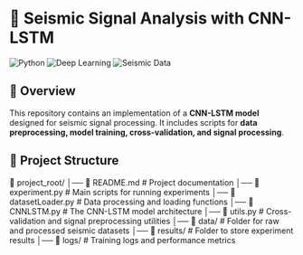 # 📡 Seismic Signal Analysis with CNN-LSTM

![Python](https://img.shields.io/badge/Python-3.8%2B-blue) ![Deep Learning](https://img.shields.io/badge/Deep%20Learning-TensorFlow-orange) ![Seismic Data](https://img.shields.io/badge/Seismic%20Data-Processing-green)

## 📌 Overview  
This repository contains an implementation of a **CNN-LSTM model** designed for seismic signal processing. It includes scripts for **data preprocessing, model training, cross-validation, and signal processing**.  

## 📁 Project Structure  

📂 project_root/ │── 📄 README.md # Project documentation │── 📄 experiment.py # Main scripts for running experiments │── 📄 datasetLoader.py # Data processing and loading functions │── 📄 CNNLSTM.py # The CNN-LSTM model architecture │── 📄 utils.py # Cross-validation and signal preprocessing utilities │── 📂 data/ # Folder for raw and processed seismic datasets │── 📂 results/ # Folder to store experiment results │── 📂 logs/ # Training logs and performance metrics
